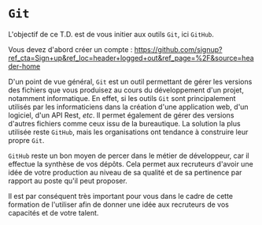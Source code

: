 # `Git`

L'objectif de ce T.D. est de vous initier aux outils `Git`, ici `GitHub`.

Vous devez d'abord créer un compte : https://github.com/signup?ref_cta=Sign+up&ref_loc=header+logged+out&ref_page=%2F&source=header-home

D'un point de vue général, `Git` est un outil permettant de gérer les versions des fichiers que vous produisez au cours du développement d'un projet, notamment informatique. En effet, si les outils `Git` sont principalement utilisés par les informaticiens dans la création d'une application web, d'un logiciel, d'un API Rest, *etc*. Il permet également de gérer des versions d'autres fichiers comme ceux issu de la bureautique. La solution la plus utilisée reste `GitHub`, mais les organisations ont tendance à construire leur propre `Git`.

`GitHub` reste un bon moyen de percer dans le métier de développeur, car il effectue la synthèse de vos dépôts. Cela permet aux recruteurs d'avoir une idée de votre production au niveau de sa qualité et de sa pertinence par rapport au poste qu'il peut proposer.

Il est par conséquent très important pour vous dans le cadre de cette formation de l'utiliser afin de donner une idée aux recruteurs de vos capacités et de votre talent.
